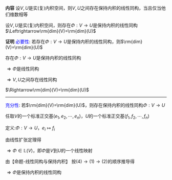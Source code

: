 **内容**
设$V,U$是实(复)内积空间，则$V,U$之间存在保持内积的线性同构，当且仅当他们维数相等

设$V,U$是实(复)内积空间，则存在$\Phi:V\to U$是保持内积的线性同构$\Leftrightarrow\rm{dim}(V)=\rm{dim}(U)$

**证明**
<font color=blue>必要性</font>: 若存在$\Phi:V\to U$是保持内积的线性同构，则$\rm{dim}(V)=\rm{dim}(U)$

存在$\Phi:V\to U$是保持内积的线性同构

$\Rightarrow\Phi$是线性同构

$\Rightarrow V,U$之间存在线性同构

$\Rightarrow\rm{dim}(V)=\rm{dim}(U)$

---

<font color=blue>充分性</font>: 若$\rm{dim}(V)=\rm{dim}(U)$，则存在保持内积的线性同构$\Phi:V\to U$

任取$V$的一个标准正交基$(e_1,e_2,\cdots,e_n)$，$U$的一个标准正交基$(f_1,f_2,\cdots,f_n)$

定义:$\Phi:V\to U$，$e_i\mapsto f_i$

由线性扩张定理得

$\Rightarrow\Phi\in \mathbb{L}(V)$，即$\Phi$是$V$到$U$的一个线性映射

由【命题-线性同构与保持内积】
按$(4)\to(1)\to(2)$的顺序推导得

$\Rightarrow\Phi$是保持内积的线性同构
